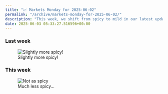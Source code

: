 ```yaml
---
title: "📈 Markets Monday for 2025-06-02"
permalink: "/archive/markets-monday-for-2025-06-02/"
description: "This week, we shift from spicy to mild in our latest updates!"
date: 2025-06-03 05:33:27.516596+00:00
---
```


<h3>Last week</h3><figure><img src="https://assets.buttondown.email/images/fd38e4b7-494f-40aa-82d0-cf49e4f9e72f.png?w=960&amp;fit=max" alt="Slightly more spicy!" draggable="false"><figcaption>Slightly more spicy!</figcaption></figure><h3>This week</h3><figure><img src="https://assets.buttondown.email/images/dd8121a7-767e-4cbf-ba3d-600ce9468730.png?w=960&amp;fit=max" alt="Not as spicy" draggable="false"><figcaption>Much less spicy…</figcaption></figure><p></p>